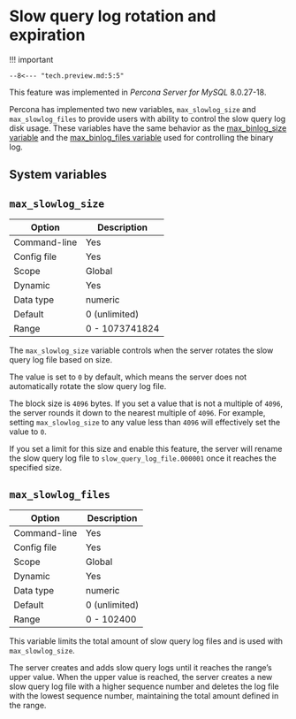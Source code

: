 # Slow query log rotation and expiration

!!! important

    --8<--- "tech.preview.md:5:5"

This feature was implemented in *Percona Server for MySQL* 8.0.27-18.

Percona has implemented two new variables, `max_slowlog_size` and `max_slowlog_files` to provide users with ability to control the slow query log disk usage. These variables have the same behavior as the [max_binlog_size variable](https://dev.mysql.com/doc/refman/8.0/en/replication-options-binary-log.html#sysvar_max_binlog_size) and the [max_binlog_files variable](https://dev.mysql.com/doc/refman/8.0/en/replication-options-binary-log.html#sysvar_max_binlog_size) used for controlling the binary log.

## System variables

## `max_slowlog_size`

|    Option    |  Description   |
|--------------|----------------|
| Command-line |      Yes       |
| Config file  |      Yes       |
|    Scope     |     Global     |
|   Dynamic    |      Yes       |
|  Data type   |    numeric     |
|   Default    | 0 (unlimited)  |
|    Range     | 0 - 1073741824 |

The `max_slowlog_size` variable controls when the server rotates the slow query log file based on size.

The value is set to `0` by default, which means the server does not automatically rotate the slow query log file.

The block size is `4096` bytes. If you set a value that is not a multiple of `4096`, the server rounds it down to the nearest multiple of `4096`. For example, setting `max_slowlog_size` to any value less than `4096` will effectively set the value to `0`.

If you set a limit for this size and enable this feature, the server will rename the slow query log file to `slow_query_log_file.000001` once it reaches the specified size.

## `max_slowlog_files`

|    Option    |  Description  |
|--------------|---------------|
| Command-line |      Yes      |
| Config file  |      Yes      |
|    Scope     |    Global     |
|   Dynamic    |      Yes      |
|  Data type   |    numeric    |
|   Default    | 0 (unlimited) |
|    Range     |  0 - 102400   |

This variable limits the total amount of slow query log files and is used with `max_slowlog_size`.

The server creates and adds slow query logs until it reaches the range’s upper value. When the upper value is reached, the server creates a new slow query log file with a higher sequence number and deletes the log file with the lowest sequence number, maintaining the total amount defined in the range.
